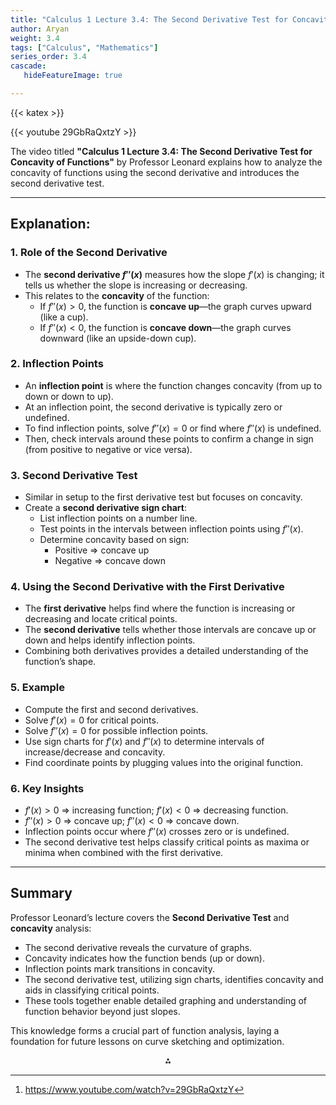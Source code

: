 ```yaml
---
title: "Calculus 1 Lecture 3.4: The Second Derivative Test for Concavity of Functions"
author: Aryan
weight: 3.4
tags: ["Calculus", "Mathematics"]
series_order: 3.4
cascade:
   hideFeatureImage: true

---
```


{{< katex >}}

{{< youtube 29GbRaQxtzY >}}



The video titled **"Calculus 1 Lecture 3.4: The Second Derivative Test for Concavity of Functions"** by Professor Leonard explains how to analyze the concavity of functions using the second derivative and introduces the second derivative test.

***

## Explanation:

### 1. **Role of the Second Derivative**

- The **second derivative $f''(x)$** measures how the slope $f'(x)$ is changing; it tells us whether the slope is increasing or decreasing.
- This relates to the **concavity** of the function:
    - If $f''(x) > 0$, the function is **concave up**—the graph curves upward (like a cup).
    - If $f''(x) < 0$, the function is **concave down**—the graph curves downward (like an upside-down cup).


### 2. **Inflection Points**

- An **inflection point** is where the function changes concavity (from up to down or down to up).
- At an inflection point, the second derivative is typically zero or undefined.
- To find inflection points, solve $f''(x) = 0$ or find where $f''(x)$ is undefined.
- Then, check intervals around these points to confirm a change in sign (from positive to negative or vice versa).


### 3. **Second Derivative Test**

- Similar in setup to the first derivative test but focuses on concavity.
- Create a **second derivative sign chart**:
    - List inflection points on a number line.
    - Test points in the intervals between inflection points using $f''(x)$.
    - Determine concavity based on sign:
        - Positive ⇒ concave up
        - Negative ⇒ concave down


### 4. **Using the Second Derivative with the First Derivative**

- The **first derivative** helps find where the function is increasing or decreasing and locate critical points.
- The **second derivative** tells whether those intervals are concave up or down and helps identify inflection points.
- Combining both derivatives provides a detailed understanding of the function’s shape.


### 5. **Example**

- Compute the first and second derivatives.
- Solve $f'(x) = 0$ for critical points.
- Solve $f''(x) = 0$ for possible inflection points.
- Use sign charts for $f'(x)$ and $f''(x)$ to determine intervals of increase/decrease and concavity.
- Find coordinate points by plugging values into the original function.


### 6. **Key Insights**

- $f'(x) > 0$ ⇒ increasing function; $f'(x) < 0$ ⇒ decreasing function.
- $f''(x) > 0$ ⇒ concave up; $f''(x) < 0$ ⇒ concave down.
- Inflection points occur where $f''(x)$ crosses zero or is undefined.
- The second derivative test helps classify critical points as maxima or minima when combined with the first derivative.

***

## Summary

Professor Leonard’s lecture covers the **Second Derivative Test** and **concavity** analysis:

- The second derivative reveals the curvature of graphs.
- Concavity indicates how the function bends (up or down).
- Inflection points mark transitions in concavity.
- The second derivative test, utilizing sign charts, identifies concavity and aids in classifying critical points.
- These tools together enable detailed graphing and understanding of function behavior beyond just slopes.

This knowledge forms a crucial part of function analysis, laying a foundation for future lessons on curve sketching and optimization.
<span style="display:none">[^1]</span>

<div style="text-align: center">⁂</div>

[^1]: https://www.youtube.com/watch?v=29GbRaQxtzY

